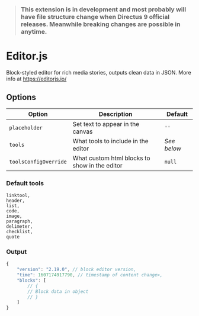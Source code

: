 > ### This extension is in development and most probably will have file structure change when Directus 9 official releases. Meanwhile breaking changes are possible in anytime.

# Editor.js

Block-styled editor for rich media stories, outputs clean data in JSON.
More info at https://editorjs.io/

## Options

| Option                | Description                                   | Default     |
| --------------------- | --------------------------------------------- | ----------- |
| `placeholder`         | Set text to appear in the canvas              | `''`        |
| `tools`               | What tools to include in the editor           | _See below_ |
| `toolsConfigOverride` | What custom html blocks to show in the editor | `null`      |

### Default tools

```
linktool,
header,
list,
code,
image,
paragraph,
delimeter,
checklist,
quote
```

### Output

```javascript
{
    "version": "2.19.0", // block editor version,
    "time": 1607174917790, // timestamp of content change>,
    "blocks": [
        // {
        // Block data in object
        // }
    ]
}
```
